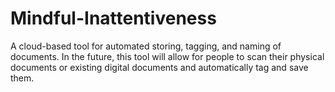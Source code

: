# Mindful-Inattentiveness
A cloud-based tool for automated storing, tagging, and naming of documents.
In the future, this tool will allow for people to scan their physical documents or existing digital documents and automatically tag and save them.

